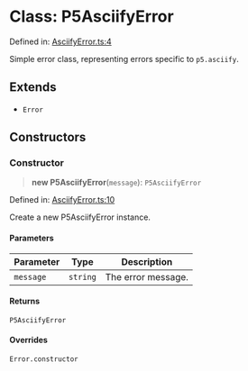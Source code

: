 # Class: P5AsciifyError

Defined in: [AsciifyError.ts:4](https://github.com/humanbydefinition/p5.asciify/blob/34e0fc36d6f63973409db8a72db77ba9da8630d9/src/lib/AsciifyError.ts#L4)

Simple error class, representing errors specific to `p5.asciify`.

## Extends

- `Error`

## Constructors

### Constructor

> **new P5AsciifyError**(`message`): `P5AsciifyError`

Defined in: [AsciifyError.ts:10](https://github.com/humanbydefinition/p5.asciify/blob/34e0fc36d6f63973409db8a72db77ba9da8630d9/src/lib/AsciifyError.ts#L10)

Create a new P5AsciifyError instance.

#### Parameters

| Parameter | Type     | Description        |
| --------- | -------- | ------------------ |
| `message` | `string` | The error message. |

#### Returns

`P5AsciifyError`

#### Overrides

`Error.constructor`
